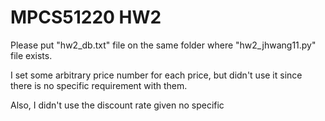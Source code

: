 # MPCS51220 HW2

Please put "hw2_db.txt" file on the same folder where "hw2_jhwang11.py" file exists.

I set some arbitrary price number for each price, but didn't use it since there is no specific requirement with them.

Also, I didn't use the discount rate given no specific 

